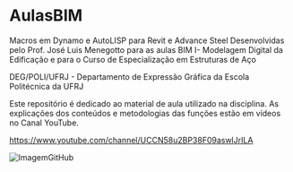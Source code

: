 # AulasBIM
Macros em Dynamo e AutoLISP para Revit e Advance Steel
Desenvolvidas pelo Prof. José Luis Menegotto para as aulas 
BIM I- Modelagem Digital da Edificação
e para o Curso de Especialização em Estruturas de Aço 

DEG/POLI/UFRJ - Departamento de Expressão Gráfica da Escola Politécnica da UFRJ

Este repositório é dedicado ao material de aula utilizado na disciplina.
As explicações dos conteúdos e metodologias das funções estão em vídeos 
no Canal YouTube.

https://www.youtube.com/channel/UCCN58u2BP38F09aswlJrILA

![ImagemGitHub](https://user-images.githubusercontent.com/9437020/177049848-57bfaae6-9411-4095-af6b-12efc9f28616.PNG)
